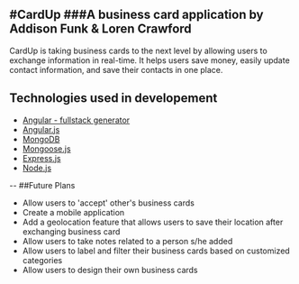 #CardUp
###A business card application by Addison Funk & Loren Crawford
---
CardUp is taking business cards to the next level by allowing users to exchange information in real-time. It helps users save money, easily update contact information, and save their contacts in one place.

## Technologies used in developement
  * [Angular - fullstack generator](https://github.com/DaftMonk/generator-angular-fullstack)
  * [Angular.js](https://angularjs.org/)
  * [MongoDB](https://www.mongodb.org/)
  * [Mongoose.js](http://mongoosejs.com/)
  * [Express.js](http://expressjs.com/)
  * [Node.js](https://nodejs.org/)

--
##Future Plans
  * Allow users to 'accept' other's business cards
  * Create a mobile application
  * Add a geolocation feature that allows users to save their location after exchanging business card
  * Allow users to take notes related to a person s/he added
  * Allow users to label and filter their business cards based on customized categories
  * Allow users to design their own business cards
